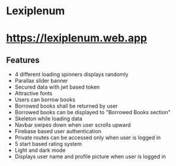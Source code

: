 # Lexiplenum
# https://lexiplenum.web.app

## Features
- 4 different loading spinners displays randomly
- Parallax slider banner
- Secured data with jwt based token
- Attractive fonts
- Users can borrow books
- Borrowed books shall be returned by user
- Borrowed books can be displayed to "Borrowed Books section"
- Skeleton while loading data
- Navbar swipes down when user scrolls upward
- Firebase based user authentication
- Private routes can be accessed only when user is logged in
- 5 start based rating system
- Light and dark mode
- Displays user name and profile picture when user is logged in
